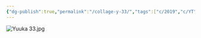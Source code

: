 ```yaml
---
{"dg-publish":true,"permalink":"/collage-y-33/","tags":["c/2019","c/YT","c/face","c/woman","c/flower","c/pattern","c/red","c/purple"],"created":"2024-02-21T20:51:58.000-05:00","updated":"2024-04-15T12:04:45.865-04:00"}
---
```



![Yuuka 33.jpg](/img/user/MEDIA/Yuuka%2033.jpg)